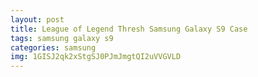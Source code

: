 ```yaml
---
layout: post
title: League of Legend Thresh Samsung Galaxy S9 Case
tags: samsung galaxy s9
categories: samsung
img: 1GISJ2qk2xStgSJ0PJmJmgtQI2uVVGVLD
---
```

